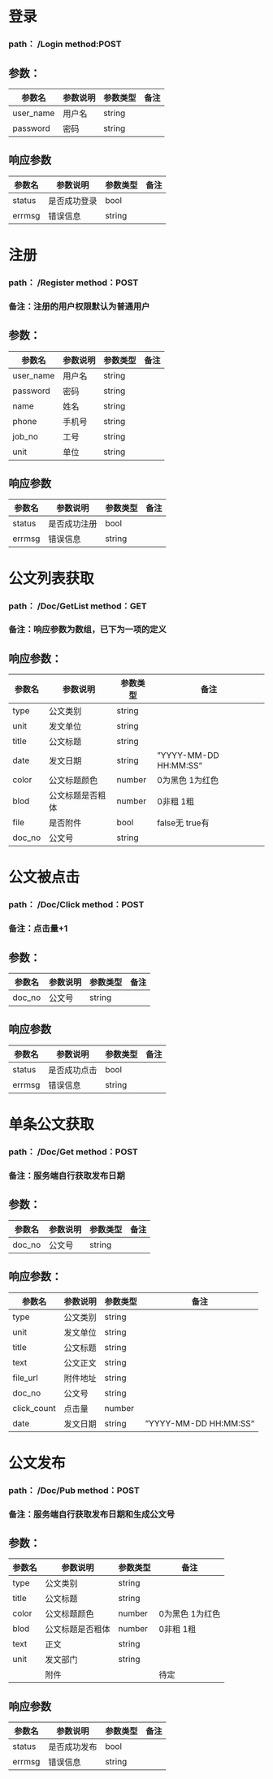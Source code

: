 

# 登录

### path：  /Login      method:POST

## 参数：

| 参数名    | 参数说明 | 参数类型 | 备注 |
| --------- | -------- | -------- | ---- |
| user_name | 用户名   | string   |      |
| password  | 密码     | string   |      |



## 响应参数

| 参数名 | 参数说明     | 参数类型 | 备注 |
| ------ | ------------ | -------- | ---- |
| status | 是否成功登录 | bool     |      |
| errmsg | 错误信息     | string   |      |





# 注册

### path： /Register    method：POST

### 备注：注册的用户权限默认为普通用户

## 参数：

| 参数名    | 参数说明 | 参数类型 | 备注 |
| --------- | -------- | -------- | ---- |
| user_name | 用户名   | string   |      |
| password  | 密码     | string   |      |
| name      | 姓名     | string   |      |
| phone     | 手机号   | string   |      |
| job_no    | 工号     | string   |      |
| unit      | 单位     | string   |      |



## 响应参数

| 参数名 | 参数说明     | 参数类型 | 备注 |
| ------ | ------------ | -------- | ---- |
| status | 是否成功注册 | bool     |      |
| errmsg | 错误信息     | string   |      |





# 公文列表获取

### path： /Doc/GetList    method：GET

### 备注：响应参数为数组，已下为一项的定义

## 响应参数：

| 参数名 | 参数说明         | 参数类型 | 备注                  |
| ------ | ---------------- | -------- | --------------------- |
| type   | 公文类别         | string   |                       |
| unit   | 发文单位         | string   |                       |
| title  | 公文标题         | string   |                       |
| date   | 发文日期         | string   | ”YYYY-MM-DD HH:MM:SS“ |
| color  | 公文标题颜色     | number   | 0为黑色 1为红色       |
| blod   | 公文标题是否粗体 | number   | 0非粗   1粗           |
| file   | 是否附件         | bool     | false无  true有       |
| doc_no | 公文号           | string   |                       |





# 公文被点击

### path： /Doc/Click    method：POST

### 备注：点击量+1

## 参数：

| 参数名 | 参数说明 | 参数类型 | 备注 |
| ------ | -------- | -------- | ---- |
| doc_no | 公文号   | string   |      |

## 响应参数

| 参数名 | 参数说明     | 参数类型 | 备注 |
| ------ | ------------ | -------- | ---- |
| status | 是否成功点击 | bool     |      |
| errmsg | 错误信息     | string   |      |





# 单条公文获取

### path： /Doc/Get    method：POST

### 备注：服务端自行获取发布日期

## 参数：

| 参数名 | 参数说明 | 参数类型 | 备注 |
| ------ | -------- | -------- | ---- |
| doc_no | 公文号   | string   |      |

## 响应参数：

| 参数名      | 参数说明 | 参数类型 | 备注                  |
| ----------- | -------- | -------- | --------------------- |
| type        | 公文类别 | string   |                       |
| unit        | 发文单位 | string   |                       |
| title       | 公文标题 | string   |                       |
| text        | 公文正文 | string   |                       |
| file_url    | 附件地址 | string   |                       |
| doc_no      | 公文号   | string   |                       |
| click_count | 点击量   | number   |                       |
| date        | 发文日期 | string   | ”YYYY-MM-DD HH:MM:SS“ |





# 公文发布

### path： /Doc/Pub    method：POST

### 备注：服务端自行获取发布日期和生成公文号

## 参数：

| 参数名 | 参数说明         | 参数类型 | 备注            |
| ------ | ---------------- | -------- | --------------- |
| type   | 公文类别         | string   |                 |
| title  | 公文标题         | string   |                 |
| color  | 公文标题颜色     | number   | 0为黑色 1为红色 |
| blod   | 公文标题是否粗体 | number   | 0非粗   1粗     |
| text   | 正文             | string   |                 |
| unit   | 发文部门         | string   |                 |
|        | 附件             |          | 待定            |

## 响应参数

| 参数名 | 参数说明     | 参数类型 | 备注 |
| ------ | ------------ | -------- | ---- |
| status | 是否成功发布 | bool     |      |
| errmsg | 错误信息     | string   |      |

